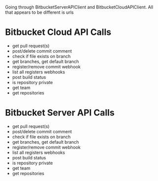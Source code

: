 Going through BitbucketServerAPIClient and BitbucketCloudAPIClient. All that appears to be different is urls

Bitbucket Cloud API Calls
=========================
* get pull request(s)
* post/delete commit comment
* check if file exists on branch
* get branches, get default branch
* register/remove commit webhook
* list all registers webhooks
* post build status
* is repository private
* get team
* get repositories

Bitbucket Server API Calls
==========================
* get pull request(s)
* post/delete commit comment
* check if file exists on branch
* get branches, get default branch
* register/remove commit webhook
* list all registers webhooks
* post build status
* is repository private
* get team
* get repositories
